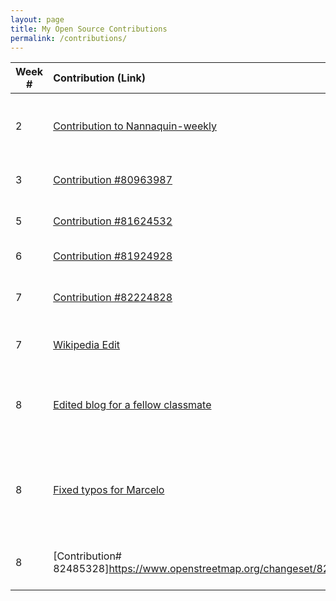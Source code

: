 ```yaml
---
layout: page
title: My Open Source Contributions
permalink: /contributions/
---
```


<!--
The first column, Contribution, must be a hyperlink to the actual contribution,
such as the Wikipedia edit or pull request, etc., with a suitable name.
Type of the contribution should be "Wikipedia edit", "OpenStreet Map feature",
"Project Documentation", "Project Code", "Blog Edit", etc.

The Description should include a brief summary of what you did.

Replace the first row below with your contribution and add new ones below it
following the same syntax.

-->





| Week #       | Contribution (Link)  | Type  | Description |
|---|:---|:---|:---|
|  2   | [Contribution to Nannaquin-weekly](https://github.com/hunter-college-ossd-spr-2020/Nannaquin-weekly/compare/master...umarkhan207322405:patch-1)    | Typo    |   I corrected the typo that nannaquin had in her readme.md file    |
| 3    | [Contribution #80963987](https://www.openstreetmap.org/changeset/80963987#map=17/40.65083/-73.96837)    | Open Street Edit Map  | I added a tennis court close to where I live  |
| 5    |[Contribution #81624532](https://www.openstreetmap.org/edit#map=19/40.64342/-73.96967)     | OpenStreetMap Edit    | I added a Lounge to the map in Brooklyn     |
| 6    | [Contribution #81924928](https://www.openstreetmap.org/changeset/81924928)     |  OpenStreetMap Edit    | I added a gyro cafe     |
| 7	| [Contribution #82224828](https://www.openstreetmap.org/changeset/82224828)	| OpenStreet Map Edit| Added a Restaurant that did not appear there|
| 7	|[Wikipedia Edit](https://en.wikipedia.org/wiki/Babar_Ahmed_(director))|Wikipedia Edit|Added movies section for Babur Ahmad|
| 8	| [Edited blog for a fellow classmate](https://github.com/hunter-college-ossd-spr-2020/Edmund-Adewu-weekly/compare/gh-pages...umarkhan207322405:patch-1)| Edited a blog post | I edited a blog post for Edmund-Adewu-Weekly where there was spelling mistake|
| 8	|[Fixed typos for Marcelo](https://github.com/hunter-college-ossd-spr-2020/MarceloDamian-weekly/compare/gh-pages...umarkhan207322405:patch-1)| Edited a blog post| I edited the blog for MarceloDamian-weekly which had a couple of spelling mistakes|
| 8	| [Contribution# 82485328]https://www.openstreetmap.org/changeset/82485328#map=16/40.6363/-73.9680()|OpenStreet Map |I edited the map by adding a food place around my area |

